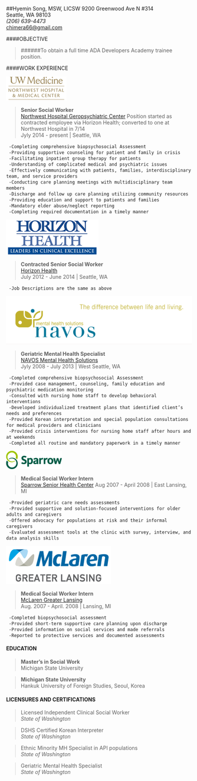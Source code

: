 ##Hyemin Song, MSW, LICSW
9200 Greenwood Ave N #314  
Seattle, WA 98103  
*(206) 639-4473*  
chimera66@gmail.com

####OBJECTIVE 

> ######To obtain a full time ADA Developers Academy trainee position.	

####WORK EXPERIENCE

![UW Medicine](https://github.com/songhyem/myfirst/blob/master/uw.png)  
>**Senior Social Worker**  
[Northwest Hospital Geropsychiatric Center](http://nwhospital.org/services/gero_inpatient.asp)
Position started as contracted employee via Horizon Health; converted to one at Northwest Hospital in 7/14      
Jyly 2014 - present | Seattle, WA    

     -Completing comprehensive biopsychosocial Assessment  
     -Providing supportive counseling for patient and family in crisis  
     -Facilitating inpatient group therapy for patients  
     -Understanding of complicated medical and psychiatric issues   
     -Effectively communicating with patients, families, interdisciplinary team, and service providers   
     -Conducting care planning meetings with multidisciplinary team members        
     -Discharge and follow up care planning utilizing community resources  
     -Providing education and support to patients and families  
     -Mandatory elder abuse/neglect reporting  
     -Completing required documentation in a timely manner 

![Horizon Health](https://github.com/songhyem/myfirst/blob/master/horizon.jpg) 
>**Contracted Senior Social Worker**  
[Horizon Health](http://www.horizonhealth.com/index.php/consulting/)  
July 2012 - June 2014 | Seattle, WA    

     -Job Descriptions are the same as above  
    
![NAVOS Mental Health Solutions](https://github.com/songhyem/myfirst/blob/master/navos.png) 
>**Geriatric Mental Health Specialist**  
[NAVOS Mental Health Solutions](http://www.navos.org/outpatient-programs/older-adult)    
Jyly 2008 - July 2013 | West Seattle, WA    

     -Completed comprehensive biopsychosocial Assessment    
     -Provided case management, counseling, family education and psychiatric medication monitoring  
     -Consulted with nursing home staff to develop behavioral interventions   
     -Developed individualized treatment plans that identified client’s needs and preferences  
     -Provided Korean interpretation and special population consultations for medical providers and clinicians
     -Provided crisis interventions for nursing home staff after hours and at weekends
     -Completed all routine and mandatory paperwork in a timely manner     

![Sparrow Senior Health Center](https://github.com/songhyem/myfirst/blob/master/sparrow.gif)
>**Medical Social Worker Intern**    
[Sparrow Senior Health Center](http://www.sparrow.org/seniorservices)
Aug 2007 - April 2008 | East Lansing, MI

     -Provided geriatric care needs assessments  
     -Provided supportive and solution-focused interventions for older adults and caregivers  
     -Offered advocacy for populations at risk and their informal caregivers  
     -Evaluated assessment tools at the clinic with survey, interview, and data analysis skills  

![Mclaren Greater Lansing](https://github.com/songhyem/myfirst/blob/master/mclaren.jpg) 
>**Medical Social Worker Intern**  
[McLaren Greater Lansing](http://www.mclaren.org/lansing/Lansing.aspx)  
Aug. 2007 - April. 2008 | Lansing, MI  

     -Completed biopsychosocial assessment
     -Provided short-term supportive care planning upon discharge
     -Provided information on social services and made referrals
     -Reported to protective services and documented assessments
    
#### EDUCATION
>**Master’s in Social Work**  
Michigan State University  

>**Michigan State University**  
Hankuk University of Foreign Studies, Seoul, Korea  

#### LICENSURES AND CERTIFICATIONS
>Licensed Independent Clinical Social Worker  
*State of Washington*

>DSHS Certified Korean Interpreter  
*State of Washington*  
    
>Ethnic Minority MH Specialist in API populations  
*State of Washington*  
    
>Geriatric Mental Health Specialist  
*State of Washington*  
  



    

  


